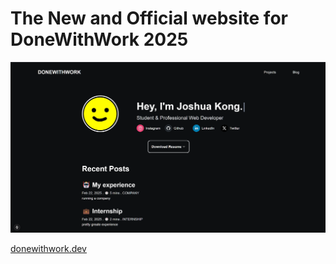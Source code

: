 # The New and Official website for DoneWithWork 2025

![DoneWithWork website](/public/images/donewithwork-og.png)

[donewithwork.dev](https://donewithwork.dev)
